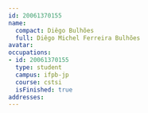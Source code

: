 ```yaml
---
id: 20061370155
name:
  compact: Diêgo Bulhões
  full: Diêgo Michel Ferreira Bulhões
avatar:
occupations:
- id: 20061370155
  type: student
  campus: ifpb-jp
  course: cstsi
  isFinished: true
addresses:
---
```

